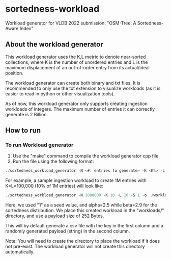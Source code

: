 # sortedness-workload

Workload generator for VLDB 2022 submission: "OSM-Tree: A Sortedness-Aware Index"

## About the workload generator
This workload generator uses the K,L metric to denote near-sorted collections, where K is the number of unordered entries and L is the maximum displacement of an out-of-order entry from its actual/ideal position. 

The workload generator can create both binary and txt files. It is recommended to only use the txt extension to visualize workloads (as it is easier to read in python or other visualization tools). 

As of now, this workload generator only supports creating ingestion workloads of integers. The maximum number of entries it can correctly generate is 2 Billion.

## How to run

### To run Workload generator
1. Use the "make" command to compile the workload generator cpp file 
2. Run the file using the following format: 
  ```c
  ./sortedness_workload_generator -N <#. entries to generate> -K <K%> -L <L%> -S <seed> -o <directory> -a <alpha> -b <beta> -P <payload_size_in_bytes>
  ```

For example, a sample ingestion workload to create 1M entries with K=L=100,000 (10% of 1M entries) will look like: 
```c
./sortedness_workload_generator -N 1000000 -K 10 -L 10 -S 1 -o ./workloads -a 2.5 -b 2.9 -P 252
```
Here, we used "1" as a seed value, and alpha=2.5 while beta=2.9 for the sortedness distribution.  We place this created workload in the "workloads/" directory, and use a payload size of 252 Bytes. 

This will by default generate a csv file with the key in the first column and a randomly generated payload (string) in the second column.

Note: You will need to create the directory to place the workload if it does not pre-exist. The workload generator will not create this directory automatically. 
